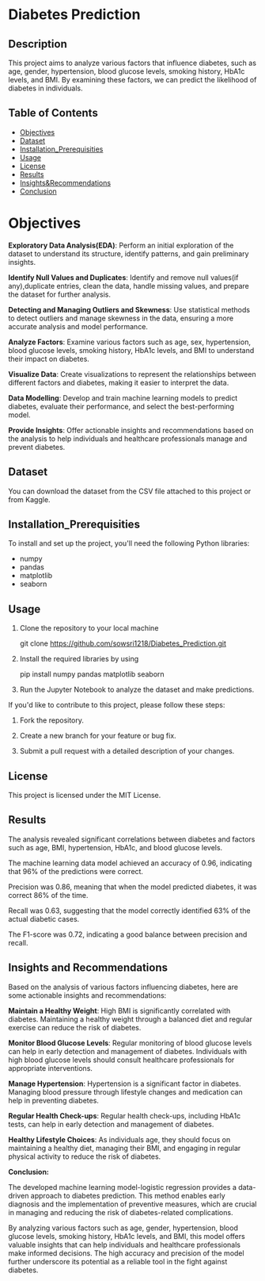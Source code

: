 # Diabetes Prediction

## Description
This project aims to analyze various factors that influence diabetes, such as age, gender, hypertension, blood glucose levels, smoking history, HbA1c levels, and BMI. By examining these factors, we can predict the likelihood of diabetes in individuals.

## Table of Contents
- [Objectives](#Objectives)
- [Dataset](#Dataset)
- [Installation_Prerequisities](#Installation_Prerequisities)
- [Usage](#Usage)
- [License](#license)
- [Results](#Results)
- [Insights&Recommendations](#Insights&Recommendations)
- [Conclusion](#Conclusion)

# Objectives

**Exploratory Data Analysis(EDA)**: Perform an initial exploration of the dataset to understand its structure, identify patterns, and gain preliminary insights.

**Identify Null Values and Duplicates**: Identify and remove null values(if any),duplicate entries, clean the data, handle missing values, and prepare the dataset for further analysis.

**Detecting and Managing Outliers and Skewness**: Use statistical methods to detect outliers and manage skewness in the data, ensuring a more accurate analysis and model performance.

**Analyze Factors**: Examine various factors such as age, sex, hypertension, blood glucose levels, smoking history, HbA1c levels, and BMI to understand their impact on diabetes.

**Visualize Data**: Create visualizations to represent the relationships between different factors and diabetes, making it easier to interpret the data.

**Data Modelling**: Develop and train machine learning models to predict diabetes, evaluate their performance, and select the best-performing model.

**Provide Insights**: Offer actionable insights and recommendations based on the analysis to help individuals and healthcare professionals manage and prevent diabetes.

## Dataset

You can download the dataset from the CSV file attached to this project or from Kaggle.

## Installation_Prerequisities

To install and set up the project, you'll need the following Python libraries:
- numpy
- pandas
- matplotlib
- seaborn



## Usage

1. Clone the repository to your local machine

      git clone https://github.com/sowsri1218/Diabetes_Prediction.git

2.	Install the required libraries by using

      pip install numpy pandas matplotlib seaborn

3.	Run the Jupyter Notebook to analyze the dataset and make predictions.

If you'd like to contribute to this project, please follow these steps:

1.	Fork the repository.

2.	Create a new branch for your feature or bug fix.

3.	Submit a pull request with a detailed description of your changes.

## License

This project is licensed under the MIT License.

## Results

The analysis revealed significant correlations between diabetes and factors such as age, BMI, hypertension, HbA1c, and blood glucose levels.

The machine learning data model achieved an accuracy of 0.96, indicating that 96% of the predictions were correct.

Precision was 0.86, meaning that when the model predicted diabetes, it was correct 86% of the time.

Recall was 0.63, suggesting that the model correctly identified 63% of the actual diabetic cases.

The F1-score was 0.72, indicating a good balance between precision and recall.

## Insights and Recommendations

Based on the analysis of various factors influencing diabetes, here are some actionable insights and recommendations:

**Maintain a Healthy Weight**: High BMI is significantly correlated with diabetes. Maintaining a healthy weight through a balanced diet and regular exercise can reduce the risk of diabetes.

**Monitor Blood Glucose Levels**: Regular monitoring of blood glucose levels can help in early detection and management of diabetes. Individuals with high blood glucose levels should consult healthcare professionals for appropriate interventions.

**Manage Hypertension**: Hypertension is a significant factor in diabetes. Managing blood pressure through lifestyle changes and medication can help in preventing diabetes.

**Regular Health Check-ups**: Regular health check-ups, including HbA1c tests, can help in early detection and management of diabetes. 

**Healthy Lifestyle Choices**: As individuals age, they should focus on maintaining a healthy diet, managing their BMI, and engaging in regular physical activity to reduce the risk of diabetes.


**Conclusion:** 

The developed machine learning model-logistic regression provides a data-driven approach to diabetes prediction. This method enables early diagnosis and the implementation of preventive measures, which are crucial in managing and reducing the risk of diabetes-related complications.

By analyzing various factors such as age, gender, hypertension, blood glucose levels, smoking history, HbA1c levels, and BMI, this model offers valuable insights that can help individuals and healthcare professionals make informed decisions. The high accuracy and precision of the model further underscore its potential as a reliable tool in the fight against diabetes.
